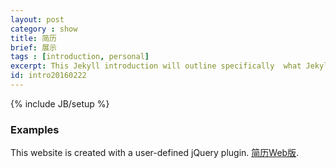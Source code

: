 ```yaml
---
layout: post
category : show
title: 简历
brief: 展示
tags : [introduction, personal]
excerpt: This Jekyll introduction will outline specifically  what Jekyll is and why you would want to use it.Directly following the intro we'll learn exactly _how_ Jekyll does what it does.
id: intro20160222
---
```

{% include JB/setup %}


### Examples

This website is created with a user-defined jQuery plugin. [简历Web版](https://zsyjx0115.github.io/Resume).



